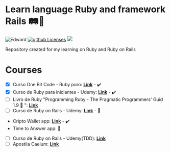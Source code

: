 # Learn language Ruby and framework Rails 🛤️💎
![Edward](https://img.shields.io/badge/Courses-Edward-yellow.svg)  [![github Licenses][License-badge]][License] ![](https://img.shields.io/badge/Linguagem-Ruby-violet.svg)

Repository created for my learning on Ruby and Ruby on Rails

# Courses
- [X] Curso One Bit Code - Ruby puro: [**Link**](https://onebitcode.com/course/ruby-puro/) - :heavy_check_mark:
- [X] Curso de Ruby para iniciantes - Udemy: [**Link**](https://www.udemy.com/ruby-para-iniciantes/) - :heavy_check_mark:
- [ ] Livro de Ruby "Programming Ruby - The Pragmatic Programmers' Guid 1.9 :book: ": [**Link**](https://doc.lagout.org/programmation/Ruby/Programming%20Ruby%201.9%203rd%20Edition.pdf)
- [ ] Curso de Ruby on Rails - Udemy: [**Link**]( https://www.udemy.com/rubyonrails-5x/) - :construction:
 - Cripto Wallet app: [**Link**](https://crypto-wallet-edward.herokuapp.com/) - :heavy_check_mark:
 - Time to Answer app: :construction:
- [ ] Curso de Ruby on Rails - Udemy(TDD): [**Link**](https://www.udemy.com/rails-tdd/)
- [ ] Apostila Caelum: [**Link**](https://www.caelum.com.br/apostila-ruby-on-rails/)

[License-badge]: https://img.shields.io/github/license/Edwardpg/learn-ruby.svg
[License]: https://opensource.org/licenses/MIT


